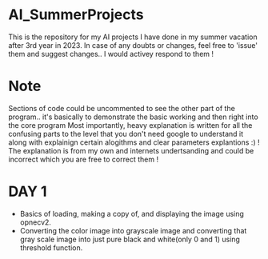 # AI_SummerProjects
This is the repository for my AI projects I have done in my summer vacation after 3rd year in 2023. 
In case of any doubts or changes, feel free to 'issue' them and suggest changes.. I would activey respond to them ! 

# Note 
Sections of code could be uncommented to see the other part of the program.. it's basically to demonstrate the basic working and then right into the core program
Most importantly, heavy explanation is written for all the confusing parts to the level that you don't need google to understand it along with explainign certain alogithms and clear parameters explantions :) ! The explanation is from my own and internets undertsanding and could be incorrect which you are free to correct them ! 

# DAY 1 
- Basics of loading, making a copy of, and displaying the image using opnecv2.  
- Converting the color image into grayscale image and converting that gray scale image into just pure black and white(only 0 and 1) using threshold function. 


